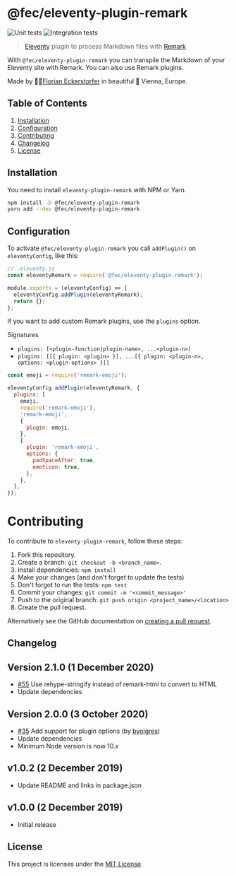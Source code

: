 # @fec/eleventy-plugin-remark

![Unit tests](https://github.com/florianeckerstorfer/gatsby-plugin-advanced-feed/workflows/Unit%20tests/badge.svg)
![Integration tests](https://github.com/florianeckerstorfer/gatsby-plugin-advanced-feed/workflows/Integration%20tests/badge.svg)

> [Eleventy](https://www.11ty.io) plugin to process Markdown files with [Remark](https://remark.js.org)

With `@fec/eleventy-plugin-remark` you can transpile the Markdown of your Eleventy site with Remark. You can also use Remark plugins.

Made by 👨‍💻[Florian Eckerstorfer](https://florian.ec) in beautiful 🎡 Vienna, Europe.

## Table of Contents

1. [Installation](#installation)
2. [Configuration](#configuration)
3. [Contributing](#contributing)
4. [Changelog](#changelog)
5. [License](#license)

## Installation

You need to install `eleventy-plugin-remark` with NPM or Yarn.

```bash
npm install -D @fec/eleventy-plugin-remark
yarn add --dev @fec/eleventy-plugin-remark
```

## Configuration

To activate `@fec/eleventy-plugin-remark` you call `addPlugin()` on `eleventyConfig`, like this:

```js
// .eleventy.js
const eleventyRemark = require('@fec/eleventy-plugin-remark');

module.exports = (eleventyConfig) => {
  eleventyConfig.addPlugin(eleventyRemark);
  return {};
};
```

If you want to add custom Remark plugins, use the `plugins` option.

Signatures

- `plugins: [<plugin-function|plugin-name>, ...<plugin-n>]`
- `plugins: [[{ plugin: <plugin> }], ...[{ plugin: <plugin-n>, options: <plugin-options> }]]`

```js
const emoji = require('remark-emoji');

eleventyConfig.addPlugin(eleventyRemark, {
  plugins: [
    emoji,
    require('remark-emoji'),
    'remark-emoji',
    {
      plugin: emoji,
    },
    {
      plugin: 'remark-emoji',
      options: {
        padSpaceAfter: true,
        emoticon: true,
      },
    },
  ],
});
```

# Contributing

To contribute to `eleventy-plugin-remark`, follow these steps:

1. Fork this repository.
2. Create a branch: `git checkout -b <branch_name>`.
3. Install dependencies: `npm install`
4. Make your changes (and don't forget to update the tests)
5. Don't forgot to run the tests: `npm test`
6. Commit your changes: `git commit -m '<commit_message>'`
7. Push to the original branch: `git push origin <project_name>/<location>`
8. Create the pull request.

Alternatively see the GitHub documentation on [creating a pull request](https://help.github.com/en/github/collaborating-with-issues-and-pull-requests/creating-a-pull-request).

## Changelog

## Version 2.1.0 (1 December 2020)

- [#55](https://github.com/florianeckerstorfer/eleventy-plugin-remark/pull/55) Use rehype-stringify instead of remark-html to convert to HTML
- Update dependencies

## Version 2.0.0 (3 October 2020)

- [#35](https://github.com/florianeckerstorfer/eleventy-plugin-remark/pull/35) Add support for plugin options (by [byoigres](https://github.com/byoigres))
- Update dependencies
- Minimum Node version is now 10.x

## v1.0.2 (2 December 2019)

- Update README and links in package.json

## v1.0.0 (2 December 2019)

- Initial release

## License

This project is licenses under the [MIT License](LICENSE).
